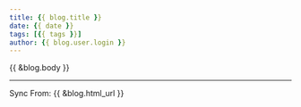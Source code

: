 ```yaml
---
title: {{ blog.title }}
date: {{ date }}
tags: [{{ tags }}]
author: {{ blog.user.login }}
---
```

{{ &blog.body }}

***
Sync From: {{ &blog.html_url }}
